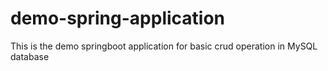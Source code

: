 # demo-spring-application
This is the demo springboot application for basic crud operation in MySQL database
